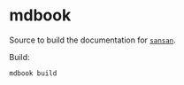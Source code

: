 # mdbook
Source to build the documentation for [`sansan`](https://sansan.cat).

Build:
```bash
mdbook build
```
